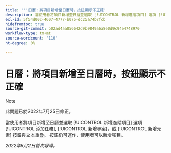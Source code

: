 ```yaml
---
title: '''日曆：將項目新增至日曆時，按鈕顯示不正確'
description: 當使用者將項目新增至日曆並選取 [!UICONTROL 新增進階項目] 選項 [!UICONTROL 添加任務], [!UICONTROL 新增專案]，或 [!UICONTROL 新增元素] 按鈕與文本重疊。 按鈕仍可運作，使用者可以新增項目。
exl-id: 5f54d00c-4607-4777-b075-dc25a74b7fcb
hidefromtoc: true
source-git-commit: b02ad4aa856642d9b9849a6a8e0d9c94e4748970
workflow-type: tm+mt
source-wordcount: '110'
ht-degree: 0%

---
```


# 日曆：將項目新增至日曆時，按鈕顯示不正確

>[!NOTE]
>
>此問題已於2022年7月25日修正。

當使用者將項目新增至日曆並選取 [!UICONTROL 新增進階項目] 選項 [!UICONTROL 添加任務], [!UICONTROL 新增專案]，或 [!UICONTROL 新增元素] 按鈕與文本重疊。 按鈕仍可運作，使用者可以新增項目。

_2022年6月2日首次報導。_
